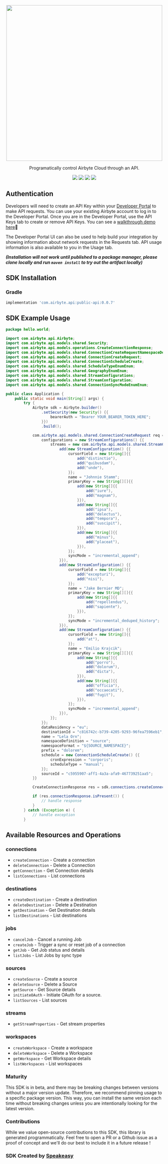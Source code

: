 <div align="center">
    <picture>
        <img src="https://user-images.githubusercontent.com/68016351/222853569-b35cc448-6481-4cf2-a237-bd5da47e94fd.png" width="500">
    </picture>
   <p>Programatically control Airbyte Cloud through an API.</p>
   <a href="https://reference.airbyte.com/reference/start"><img src="https://img.shields.io/static/v1?label=Docs&message=API Ref&color=000000&style=for-the-badge" /></a>
   <a href="https://github.com/airbytehq/airbyte-api-java-sdk/actions"><img src="https://img.shields.io/github/actions/workflow/status/airbytehq/airbyte-api-java-sdk/speakeasy_sdk_generation.yml?style=for-the-badge" /></a>
  <a href="https://opensource.org/licenses/MIT"><img src="https://img.shields.io/badge/License-MIT-blue.svg?style=for-the-badge" /></a>
  <a href="https://github.com/airbytehq/airbyte-api-java-sdk/releases"><img src="https://img.shields.io/github/v/release/airbytehq/airbyte-api-java-sdk?sort=semver&style=for-the-badge" /></a>
</div>

## Authentication

Developers will need to create an API Key within your [Developer Portal](https://portal.airbyte.com/) to make API requests. You can use your existing Airbyte account to log in to the Developer Portal. Once you are in the Developer Portal, use the API Keys tab to create or remove API Keys. You can see a [walkthrough demo here](https://www.loom.com/share/7997a7c67cd642cc8d1c72ef0dfcc4bc)🎦

The Developer Portal UI can also be used to help build your integration by showing information about network requests in the Requests tab. API usage information is also available to you in the Usage tab.

***(Installation will not work until published to a package manager, please clone locally and run `maven install` to try out the artifact locally)***

<!-- Start SDK Installation -->
## SDK Installation

### Gradle

```groovy
implementation 'com.airbyte.api:public-api:0.0.7'
```
<!-- End SDK Installation -->

## SDK Example Usage
<!-- Start SDK Example Usage -->
```java
package hello.world;

import com.airbyte.api.Airbyte;
import com.airbyte.api.models.shared.Security;
import com.airbyte.api.models.operations.CreateConnectionResponse;
import com.airbyte.api.models.shared.ConnectionCreateRequestNamespaceDefinitionEnum;
import com.airbyte.api.models.shared.ConnectionCreateRequest;
import com.airbyte.api.models.shared.ConnectionScheduleCreate;
import com.airbyte.api.models.shared.ScheduleTypeEnumEnum;
import com.airbyte.api.models.shared.GeographyEnumEnum;
import com.airbyte.api.models.shared.StreamConfigurations;
import com.airbyte.api.models.shared.StreamConfiguration;
import com.airbyte.api.models.shared.ConnectionSyncModeEnumEnum;

public class Application {
    public static void main(String[] args) {
        try {
            Airbyte sdk = Airbyte.builder()
                .setSecurity(new Security() {{
                    bearerAuth = "Bearer YOUR_BEARER_TOKEN_HERE";
                }})
                .build();

            com.airbyte.api.models.shared.ConnectionCreateRequest req = new ConnectionCreateRequest() {{
                configurations = new StreamConfigurations() {{
                    streams = new com.airbyte.api.models.shared.StreamConfiguration[]{{
                        add(new StreamConfiguration() {{
                            cursorField = new String[]{{
                                add("distinctio"),
                                add("quibusdam"),
                                add("unde"),
                            }};
                            name = "Johnnie Stamm";
                            primaryKey = new String[][]{{
                                add(new String[]{{
                                    add("iure"),
                                    add("magnam"),
                                }}),
                                add(new String[]{{
                                    add("ipsa"),
                                    add("delectus"),
                                    add("tempora"),
                                    add("suscipit"),
                                }}),
                                add(new String[]{{
                                    add("minus"),
                                    add("placeat"),
                                }}),
                            }};
                            syncMode = "incremental_append";
                        }}),
                        add(new StreamConfiguration() {{
                            cursorField = new String[]{{
                                add("excepturi"),
                                add("nisi"),
                            }};
                            name = "Jake Bernier MD";
                            primaryKey = new String[][]{{
                                add(new String[]{{
                                    add("repellendus"),
                                    add("sapiente"),
                                }}),
                            }};
                            syncMode = "incremental_deduped_history";
                        }}),
                        add(new StreamConfiguration() {{
                            cursorField = new String[]{{
                                add("at"),
                            }};
                            name = "Emilio Krajcik";
                            primaryKey = new String[][]{{
                                add(new String[]{{
                                    add("porro"),
                                    add("dolorum"),
                                    add("dicta"),
                                }}),
                                add(new String[]{{
                                    add("officia"),
                                    add("occaecati"),
                                    add("fugit"),
                                }}),
                            }};
                            syncMode = "incremental_append";
                        }}),
                    }};
                }};
                dataResidency = "eu";
                destinationId = "c816742c-b739-4205-9293-96fea7596eb1";
                name = "Lela Orn";
                namespaceDefinition = "source";
                namespaceFormat = "${SOURCE_NAMESPACE}";
                prefix = "dolorem";
                schedule = new ConnectionScheduleCreate() {{
                    cronExpression = "corporis";
                    scheduleType = "manual";
                }};
                sourceId = "c5955907-aff1-4a3a-afa9-467739251aa5";
            }}            

            CreateConnectionResponse res = sdk.connections.createConnection(req);

            if (res.connectionResponse.isPresent()) {
                // handle response
            }
        } catch (Exception e) {
            // handle exception
        }
```
<!-- End SDK Example Usage -->

<!-- Start SDK Available Operations -->
## Available Resources and Operations


### connections

* `createConnection` - Create a connection
* `deleteConnection` - Delete a Connection
* `getConnection` - Get Connection details
* `listConnections` - List connections

### destinations

* `createDestination` - Create a destination
* `deleteDestination` - Delete a Destination
* `getDestination` - Get Destination details
* `listDestinations` - List destinations

### jobs

* `cancelJob` - Cancel a running Job
* `createJob` - Trigger a sync or reset job of a connection
* `getJob` - Get Job status and details
* `listJobs` - List Jobs by sync type

### sources

* `createSource` - Create a source
* `deleteSource` - Delete a Source
* `getSource` - Get Source details
* `initiateOAuth` - Initiate OAuth for a source.
* `listSources` - List sources

### streams

* `getStreamProperties` - Get stream properties

### workspaces

* `createWorkspace` - Create a workspace
* `deleteWorkspace` - Delete a Workspace
* `getWorkspace` - Get Workspace details
* `listWorkspaces` - List workspaces
<!-- End SDK Available Operations -->

### Maturity

This SDK is in beta, and there may be breaking changes between versions without a major version update. Therefore, we recommend pinning usage 
to a specific package version. This way, you can install the same version each time without breaking changes unless you are intentionally 
looking for the latest version.

### Contributions

While we value open-source contributions to this SDK, this library is generated programmatically. 
Feel free to open a PR or a Github issue as a proof of concept and we'll do our best to include it in a future release !

### SDK Created by [Speakeasy](https://docs.speakeasyapi.dev/docs/using-speakeasy/client-sdks)
